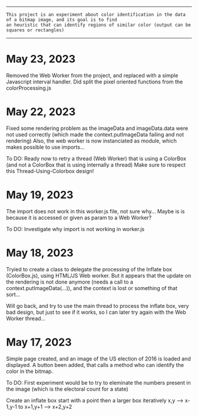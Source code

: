 ***************************************************************************************************************************
	
	This project is an experiment about color identification in the data of a bitmap image, and its goal is to find
	an heuristic that can identify regions of similar color (output can be squares or rectangles)

***************************************************************************************************************************

May 23, 2023
============

  Removed the Web Worker from the project, and replaced with a simple Javascript interval handler.
  Did split the pixel oriented functions from the colorProcessing.js

May 22, 2023
============
Fixed some rendering problem as the imageData and imageData.data were not used correctly (which made the  context.putImageData failing and not rendering)
Also, the web worker is now instanciated as module, which makes possible to use imports...

To DO:
  Ready now to retry a thread (Web Worker) that is using a ColorBox (and not a ColorBox that is using internally a thread)
  Make sure to respect this Thread-Using-Colorbox design!

May 19, 2023
============

  The import does not work in this worker.js file, not sure why...
  Maybe is is because it is accessed or given as param to a Web Worker?

  To DO:
     Investigate why import is not working in worker.js


May 18, 2023
============

  Tryied to create a class to delegate the processing of the Inflate box (ColorBox.js), using HTML/JS Web worker.
  But it appears that the update on the rendering is not done anymore (needs a call to a context.putImageData(...)),
  and the context is lost or something of that sort...

  Will go back, and try to use the  main thread to process the inflate box, very bad design, but just to see if it works, so I can later try again with the Web Worker thread...


May 17, 2023
============

   Simple page created, and an image of the US election of 2016 is loaded and displayed.
   A button been added, that calls a method who can identify the color in the bitmap.


 To DO:
   First experiment would be to try to eleminate the numbers present in the image (which is the electoral count for a state)



Create an inflate box
  start with a point
  then a larger box iteratively x,y --> x-1,y-1 to x+1,y+1 --> x+2,y+2